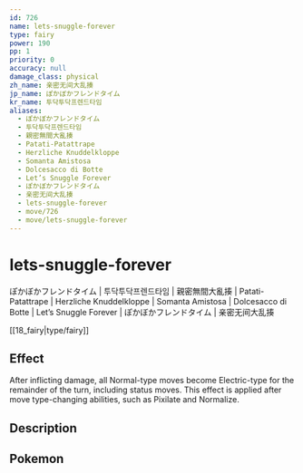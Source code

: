 ```yaml
---
id: 726
name: lets-snuggle-forever
type: fairy
power: 190
pp: 1
priority: 0
accuracy: null
damage_class: physical
zh_name: 亲密无间大乱揍
jp_name: ぽかぼかフレンドタイム
kr_name: 투닥투닥프렌드타임
aliases:
  - ぽかぼかフレンドタイム
  - 투닥투닥프렌드타임
  - 親密無間大亂揍
  - Patati-Patattrape
  - Herzliche Knuddelkloppe
  - Somanta Amistosa
  - Dolcesacco di Botte
  - Let’s Snuggle Forever
  - ぽかぼかフレンドタイム
  - 亲密无间大乱揍
  - lets-snuggle-forever
  - move/726
  - move/lets-snuggle-forever
---
```

# lets-snuggle-forever
    
ぽかぼかフレンドタイム | 투닥투닥프렌드타임 | 親密無間大亂揍 | Patati-Patattrape | Herzliche Knuddelkloppe | Somanta Amistosa | Dolcesacco di Botte | Let’s Snuggle Forever | ぽかぼかフレンドタイム | 亲密无间大乱揍

[[18_fairy|type/fairy]]

## Effect

After inflicting damage, all Normal-type moves become Electric-type for the remainder of the turn, including status moves. This effect is applied after move type-changing abilities, such as Pixilate and Normalize.

## Description



## Pokemon



